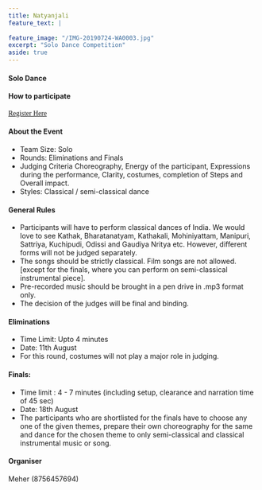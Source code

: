 ```yaml
---
title: Natyanjali
feature_text: |
  
feature_image: "/IMG-20190724-WA0003.jpg"
excerpt: "Solo Dance Competition"
aside: true
---
```

#### Solo Dance


#### How to participate
[<span style="font-family:Papyrus; font-size:1em;">Register Here</span>](https://forms.gle/KdcxcBhTjBirV6pH8 "Event Registration link") 

#### About the Event
* Team Size: Solo
* Rounds: Eliminations and Finals 
* Judging Criteria
Choreography, Energy of the participant, Expressions during the performance, Clarity, costumes, completion of Steps and Overall impact. 
* Styles: Classical / semi-classical dance 

#### General Rules
* Participants will have to perform classical dances of India. We would love to see Kathak, Bharatanatyam, Kathakali, Mohiniyattam, Manipuri, Sattriya, Kuchipudi, Odissi and Gaudiya Nritya etc. However, different forms will not be judged separately.
* The songs should be strictly classical. Film songs are not allowed. [except for the finals, where you can perform on semi-classical instrumental piece].
* Pre-recorded music should be brought in a pen drive in .mp3 format only.
* The decision of the judges will be final and binding.

#### Eliminations 
* Time Limit: Upto 4 minutes
* Date: 11th August
* For this round, costumes will not play a major role in judging.

#### Finals: 
* Time limit : 4 - 7 minutes (including setup, clearance and narration time of 45 sec)
* Date: 18th August 
* The participants who are shortlisted for the finals have to choose any one of the given themes, prepare their own choreography for the same and dance for the chosen theme to only semi-classical and classical instrumental music or song.


#### Organiser
Meher (8756457694)


```
